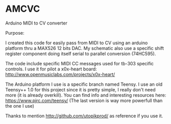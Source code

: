 AMCVC
=====

Arduino MIDI to CV converter

Purpose:

I created this code for easily pass from MIDI to CV using an arduino platform thru a MAX526 12 bits DAC.
My schematic also use a specific shift register component doing itself serial to parallel conversion (74HC595).

The code include specific MIDI CC messages used for tb-303 specific controls. I use it for pilot a x0x-heart board: http://www.openmusiclabs.com/projects/x0x-heart/

The Arduino platform I use is a specific branch named Teensy. I use an old Teensy++ 1.0 for this project since it is pretty simple, I really don't need more (it is already overkill). You can find info and interesting resources here: https://www.pjrc.com/teensy/
(The last version is way more powerfull than the one I use)


Thanks to mention http://github.com/utopikprod/ as reference if you use it.
